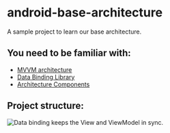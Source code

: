 # android-base-architecture
A sample project to learn our base architecture.

## You need to be familiar with:

* [MVVM architecture](https://en.wikipedia.org/wiki/Model%E2%80%93view%E2%80%93viewmodel)
* [Data Binding Library](https://developer.android.com/topic/libraries/data-binding/)
* [Architecture Components](https://developer.android.com/topic/libraries/architecture/)

## Project structure:

<img src="https://github.com/googlesamples/android-architecture/wiki/images/mvvm-databinding.png" alt="Data binding keeps the View and ViewModel in sync."/>


